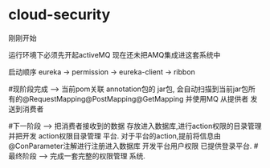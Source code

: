 # cloud-security
刚刚开始

运行环境下必须先开起activeMQ  现在还未把AMQ集成进这套系统中

启动顺序  eureka -> permission -> eureka-client -> ribbon

#现阶段完成  -->
	当前pom关联 annotation包的 jar包,  会自动扫描到当前jar包所有的@RequestMapping@PostMapping@GetMapping
	并使用MQ  从提供者 发送到消费者
	
#下一阶段 -->
	把消费者接收到的数据  存放进入数据库,进行action权限的目录管理
	并把开发 action权限目录管理 平台.
	对于平台的action,提前将信息由@ConParameter注解进行注册进入数据库
	开发平台用户权限 已提供登录平台.
#最终阶段 -->
	完成一套完整的权限管理 系统.